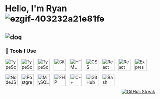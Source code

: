 # Hello, I'm Ryan ![ezgif-403232a21e81fe](https://github.com/user-attachments/assets/e9d20a5c-9353-4548-8448-cb6f1709589b)


![dog](https://github.com/user-attachments/assets/124461d5-575f-4318-a4c6-cd2c8a4fd175)
---
### 🧰 Tools I Use


<img align="left" alt="TypeScript" width="40px" style="padding-right:10px; padding-bottom:10px;" src="https://cdn.jsdelivr.net/gh/devicons/devicon@latest/icons/dotnetcore/dotnetcore-original.svg" />    
<img align="left" alt="TypeScript" width="40px" style="padding-right:10px; padding-bottom:10px;" src="https://cdn.jsdelivr.net/gh/devicons/devicon@latest/icons/csharp/csharp-original.svg" />
<img align="left" alt="TypeScript" width="40px" style="padding-right:10px; padding-bottom:10px;" src="https://cdn.jsdelivr.net/gh/devicons/devicon/icons/typescript/typescript-plain.svg" />
<img align="left" alt="Git" width="40px" style="padding-right:10px; padding-bottom:10px;" src="https://cdn.jsdelivr.net/gh/devicons/devicon/icons/git/git-original.svg" />
<img align="left" alt="HTML" width="40px" style="padding-right:10px; padding-bottom:10px;" src="https://cdn.jsdelivr.net/gh/devicons/devicon/icons/html5/html5-plain.svg" />
<img align="left" alt="CSS" width="40px" style="padding-right:10px; padding-bottom:10px;" src="https://cdn.jsdelivr.net/gh/devicons/devicon/icons/css3/css3-plain.svg" />
<img align="left" alt="React" width="40px" style="padding-right:10px; padding-bottom:10px;" src="https://cdn.jsdelivr.net/gh/devicons/devicon@latest/icons/react/react-original-wordmark.svg" />
<img align="left" alt="React Native" width="40px" style="padding-right:10px; padding-bottom:10px;" src="https://cdn.jsdelivr.net/gh/devicons/devicon@latest/icons/reactnative/reactnative-original-wordmark.svg" />      
<img align="left" alt="Express" width="40px" style="padding-right:10px; padding-bottom:10px;" src="https://cdn.jsdelivr.net/gh/devicons/devicon@latest/icons/express/express-original.svg" />     
<img align="left" alt="NodeJS" width="40px" style="padding-right:10px; padding-bottom:10px;" src="https://cdn.jsdelivr.net/gh/devicons/devicon@latest/icons/nodejs/nodejs-original.svg" />
<img align="left" alt="PostgreSQL" width="40px" style="padding-right:10px; padding-bottom:10px;" src="https://cdn.jsdelivr.net/gh/devicons/devicon@latest/icons/postgresql/postgresql-original.svg" />
<img align="left" alt="MySQL" width="40px" style="padding-right:10px; padding-bottom:10px;" src="https://cdn.jsdelivr.net/gh/devicons/devicon@latest/icons/mysql/mysql-original.svg"/>
<img align="left" alt="PHP" width="40px" style="padding-right:10px; padding-bottom:10px;" src="https://cdn.jsdelivr.net/gh/devicons/devicon@latest/icons/php/php-original.svg" /> 
<img align="left" alt="C++" width="40px" style="padding-right:10px; padding-bottom:10px;" src="https://cdn.jsdelivr.net/gh/devicons/devicon@latest/icons/cplusplus/cplusplus-original.svg" />
<img align="left" alt="GitHub" width="40px" style="padding-right:10px; padding-bottom:10px;" src="https://cdn.jsdelivr.net/gh/devicons/devicon@latest/icons/github/github-original.svg" />
<img align="left" alt="Bash" width="40px" style="padding-right:10px; padding-bottom:10px;" src="https://cdn.jsdelivr.net/gh/devicons/devicon/icons/bash/bash-original.svg" />
<br/>
<br/>
<br/>
<br/>
<br/>
<p align="center"><a href="https://git.io/streak-stats"><img src="https://github-readme-streak-stats-one-vert.vercel.app?user=RHermanet14&theme=radical" alt="GitHub Streak" /></a></p>

<!--!

**RHermanet14/RHermanet14** is a ✨ _special_ ✨ repository because its `README.md` (this file) appears on your GitHub profile.

Here are some ideas to get you started:

- 🔭 I’m currently working on ...
- 🌱 I’m currently learning ...
- 👯 I’m looking to collaborate on ...
- 🤔 I’m looking for help with ...
- 💬 Ask me about ...
- 📫 How to reach me: ...
- 😄 Pronouns: ...
- ⚡ Fun fact: ...
-->
